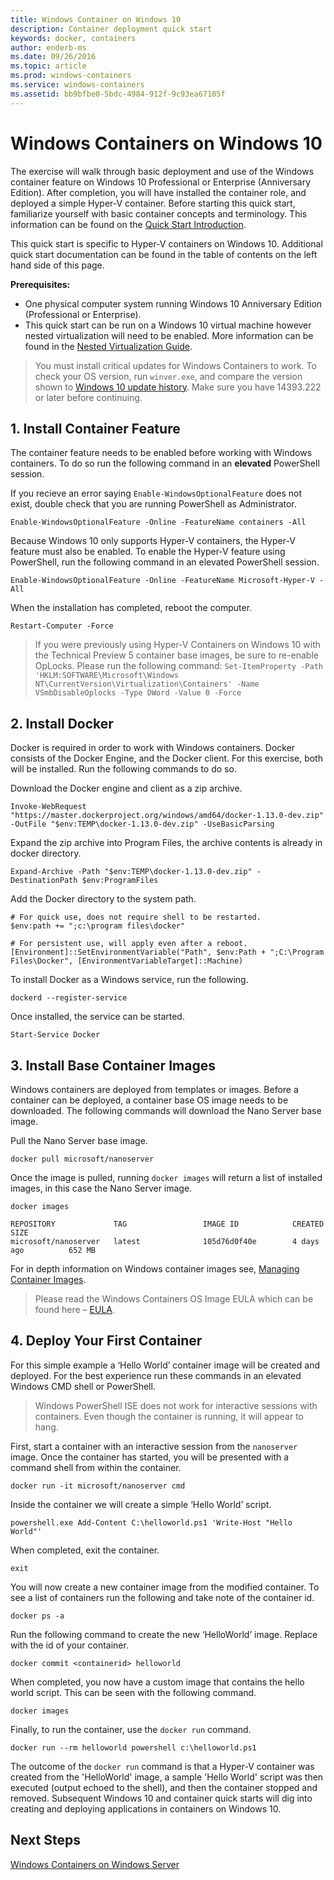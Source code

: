 ```yaml
---
title: Windows Container on Windows 10
description: Container deployment quick start
keywords: docker, containers
author: enderb-ms
ms.date: 09/26/2016
ms.topic: article
ms.prod: windows-containers
ms.service: windows-containers
ms.assetid: bb9bfbe0-5bdc-4984-912f-9c93ea67105f
---
```


# Windows Containers on Windows 10

The exercise will walk through basic deployment and use of the Windows container feature on Windows 10 Professional or Enterprise (Anniversary Edition). After completion, you will have installed the container role, and deployed a simple Hyper-V container. Before starting this quick start, familiarize yourself with basic container concepts and terminology. This information can be found on the [Quick Start Introduction](./quick_start.md).

This quick start is specific to Hyper-V containers on Windows 10. Additional quick start documentation can be found in the table of contents on the left hand side of this page.

**Prerequisites:**

- One physical computer system running Windows 10 Anniversary Edition (Professional or Enterprise).   
- This quick start can be run on a Windows 10 virtual machine however nested virtualization will need to be enabled. More information can be found in the [Nested Virtualization Guide](https://msdn.microsoft.com/en-us/virtualization/hyperv_on_windows/user_guide/nesting).

> You must install critical updates for Windows Containers to work. 
> To check your OS version, run `winver.exe`, and compare the version shown to [Windows 10 update history](https://support.microsoft.com/en-us/help/12387/windows-10-update-history). 
> Make sure you have 14393.222 or later before continuing.

## 1. Install Container Feature

The container feature needs to be enabled before working with Windows containers. To do so run the following command in an **elevated** PowerShell session.

If you recieve an error saying `Enable-WindowsOptionalFeature` does not exist, double check that you are running PowerShell as Administrator.

```none
Enable-WindowsOptionalFeature -Online -FeatureName containers -All
```

Because Windows 10 only supports Hyper-V containers, the Hyper-V feature must also be enabled. To enable the Hyper-V feature using PowerShell, run the following command in an elevated PowerShell session.

```none
Enable-WindowsOptionalFeature -Online -FeatureName Microsoft-Hyper-V -All
```

When the installation has completed, reboot the computer.

```none
Restart-Computer -Force
```

> If you were previously using Hyper-V Containers on Windows 10 with the Technical Preview 5 container base images, be sure to re-enable OpLocks. Please run the following  command:  `Set-ItemProperty -Path 'HKLM:SOFTWARE\Microsoft\Windows NT\CurrentVersion\Virtualization\Containers' -Name VSmbDisableOplocks -Type DWord -Value 0 -Force`

## 2. Install Docker

Docker is required in order to work with Windows containers. Docker consists of the Docker Engine, and the Docker client. For this exercise, both will be installed. Run the following commands to do so.

Download the Docker engine and client as a zip archive.

```none
Invoke-WebRequest "https://master.dockerproject.org/windows/amd64/docker-1.13.0-dev.zip" -OutFile "$env:TEMP\docker-1.13.0-dev.zip" -UseBasicParsing
```

Expand the zip archive into Program Files, the archive contents is already in docker directory.

```none
Expand-Archive -Path "$env:TEMP\docker-1.13.0-dev.zip" -DestinationPath $env:ProgramFiles
```

Add the Docker directory to the system path.

```none
# For quick use, does not require shell to be restarted.
$env:path += ";c:\program files\docker"

# For persistent use, will apply even after a reboot.
[Environment]::SetEnvironmentVariable("Path", $env:Path + ";C:\Program Files\Docker", [EnvironmentVariableTarget]::Machine)
```

To install Docker as a Windows service, run the following.

```none
dockerd --register-service
```

Once installed, the service can be started.

```none
Start-Service Docker
```

## 3. Install Base Container Images

Windows containers are deployed from templates or images. Before a container can be deployed, a container base OS image needs to be downloaded. The following commands will download the Nano Server base image.

Pull the Nano Server base image.

```none
docker pull microsoft/nanoserver
```

Once the image is pulled, running `docker images` will return a list of installed images, in this case the Nano Server image.

```none
docker images

REPOSITORY             TAG                 IMAGE ID            CREATED             SIZE
microsoft/nanoserver   latest              105d76d0f40e        4 days ago          652 MB
```

For in depth information on Windows container images see, [Managing Container Images](../management/manage_images.md).

> Please read the Windows Containers OS Image EULA which can be found here – [EULA](../Images_EULA.md).

## 4. Deploy Your First Container

For this simple example a ‘Hello World’ container image will be created and deployed. For the best experience run these commands in an elevated Windows CMD shell or PowerShell.

> Windows PowerShell ISE does not work for interactive sessions with containers. Even though the container is running, it will appear to hang.

First, start a container with an interactive session from the `nanoserver` image. Once the container has started, you will be presented with a command shell from within the container.  

```none
docker run -it microsoft/nanoserver cmd
```

Inside the container we will create a simple ‘Hello World’ script.

```none
powershell.exe Add-Content C:\helloworld.ps1 'Write-Host "Hello World"'
```   

When completed, exit the container.

```none
exit
```

You will now create a new container image from the modified container. To see a list of containers run the following and take note of the container id.

```none
docker ps -a
```

Run the following command to create the new ‘HelloWorld’ image. Replace <containerid> with the id of your container.

```none
docker commit <containerid> helloworld
```

When completed, you now have a custom image that contains the hello world script. This can be seen with the following command.

```none
docker images
```

Finally, to run the container, use the `docker run` command.

```none
docker run --rm helloworld powershell c:\helloworld.ps1
```

The outcome of the `docker run` command is that a Hyper-V container was created from the 'HelloWorld' image, a sample 'Hello World' script was then executed (output echoed to the shell), and then the container stopped and removed.
Subsequent Windows 10 and container quick starts will dig into creating and deploying applications in containers on Windows 10.

## Next Steps

[Windows Containers on Windows Server](./quick_start_windows_server.md)
